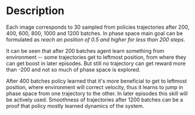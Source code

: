 # Description

Each image corresponds to 30 sampled from policies trajectories after 200, 400, 600, 800, 1000 and 1200 batches. 
In phase space main goal can be formulated as *reach an position of 0.5 and higher for less than 200 steps*.

It can be seen that after 200 batches agent learn something from environment -- some trajectories get to leftmost position, from where they can get boost in later episodes.
But still no trajectory can get reward more than -200 and not so much of phase space is explored.

After 400 batches policy learned that it's more beneficial to get to leftmost position, where environment will correct velocity, thus it learns to jump in phase space from one trajectory to the other.
In later episodes this skill will be actively used. Smoothness of trajectories after 1200 batches can be a proof that policy mostly learned dynamics of the system. 
